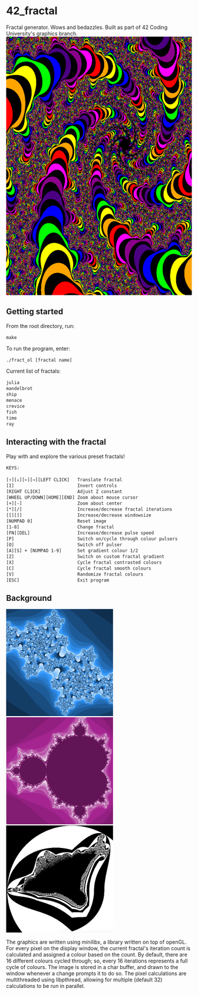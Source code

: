 # 42_fractal
Fractal generator. Wows and bedazzles. Built as part of 42 Coding University's graphics branch.
<img src="/images/image1.png" alt="Julia 1" width=700 height=700 />
## Getting started
From the root directory, run:
```
make
```
To run the program, enter:
```
./fract_ol [fractal name]
```
Current list of fractals:
```
julia
mandelbrot
ship
menace
crevice
fish
time
ray
```
## Interacting with the fractal
Play with and explore the various preset fractals!
```
KEYS:

[↑][↓][←][→][LEFT CLICK]   Translate fractal
[I]                        Invert controls
[RIGHT CLICK]              Adjust Z constant
[WHEEL UP/DOWN][HOME][END] Zoom about mouse cursor
[+][-]                     Zoom about center
[*][/]                     Increase/decrease fractal iterations
[[][]]                     Increase/decrease windowsize
[NUMPAD 0]                 Reset image
[1-8]                      Change fractal
[FN][DEL]                  Increase/decrease pulse speed
[P]                        Switch on/cycle through colour pulsers
[O]                        Switch off pulser
[A][S] + [NUMPAD 1-9]      Set gradient colour 1/2
[Z]                        Switch on custom fractal gradient
[X]                        Cycle fractal contrasted colours
[C]                        Cycle fractal smooth colours
[V]                        Randomize fractal colours
[ESC]                      Exit program
```
## Background
<img src="/images/image2.png" alt="Julia 2" width=290 height=290 /><img src="/images/image3.png" alt="Mandelbrot" width=290 height=290 /><img src="/images/image4.png" alt="Burning Ship" width=290 height=290 />

The graphics are written using minilibx, a library written on top of openGL. For every pixel on the display window, the current fractal's iteration count is calculated and assigned a colour based on the count. By default, there are 16 different colours cycled through; so, every 16 iterations represents a full cycle of colours.
The image is stored in a char buffer, and drawn to the window whenever a change prompts it to do so. The pixel calculations are multithreaded using libpthread, allowing for multiple (default 32) calculations to be run in parallel.
